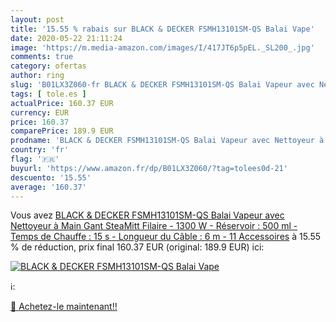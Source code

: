 ```yaml
---
layout: post
title: '15.55 % rabais sur BLACK & DECKER FSMH13101SM-QS Balai Vape'
date: 2020-05-22 21:11:24
image: 'https://m.media-amazon.com/images/I/417JT6p5pEL._SL200_.jpg'
comments: true
category: ofertas
author: ring
slug: 'B01LX3Z060-fr BLACK & DECKER FSMH13101SM-QS Balai Vapeur avec Nettoyeur...'
tags: [ tole.es ]
actualPrice: 160.37 EUR
currency: EUR
price: 160.37
comparePrice: 189.9 EUR
prodname: 'BLACK & DECKER FSMH13101SM-QS Balai Vapeur avec Nettoyeur à Main Gant SteaMitt Filaire - 1300 W - Réservoir : 500 ml - Temps de Chauffe : 15 s - Longueur du Câble : 6 m - 11 Accessoires'
country: 'fr'
flag: '🇫🇷'
buyurl: 'https://www.amazon.fr/dp/B01LX3Z060/?tag=tolees0d-21'
descuento: '15.55'
average: '160.37'
---
```


Vous avez [BLACK & DECKER FSMH13101SM-QS Balai Vapeur avec Nettoyeur à Main Gant SteaMitt Filaire - 1300 W - Réservoir : 500 ml - Temps de Chauffe : 15 s - Longueur du Câble : 6 m - 11 Accessoires](https://www.amazon.fr/dp/B01LX3Z060/?tag=tolees0d-21)  à  15.55 % de réduction, prix final  160.37 EUR (original: 189.9 EUR) ici:

[![BLACK & DECKER FSMH13101SM-QS Balai Vape](https://m.media-amazon.com/images/I/417JT6p5pEL._SL200_.jpg)](https://www.amazon.fr/dp/B01LX3Z060/?tag=tolees0d-21)

ℹ️:


[🛒 Achetez-le maintenant!!](https://www.amazon.fr/dp/B01LX3Z060/?tag=tolees0d-21)
